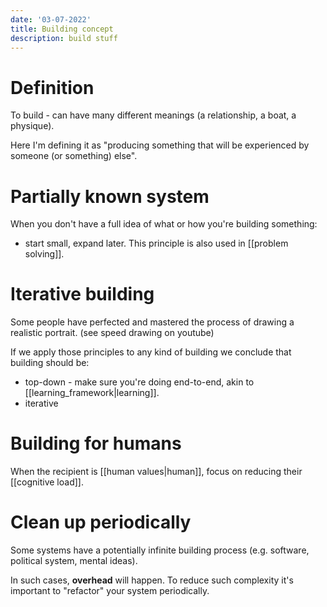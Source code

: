 ```yaml
---
date: '03-07-2022'
title: Building concept
description: build stuff
---
```

# Definition
To build - can have many different meanings (a relationship, a boat, a physique).

Here I'm defining it as "producing something that will be experienced by someone (or something) else".

# Partially known system
When you don't have a full idea of what or how you're building something:
- start small, expand later.
This principle is also used in [[problem solving]].

# Iterative building
Some people have perfected and mastered the process of drawing a realistic portrait. (see speed drawing on youtube)

If we apply those principles to any kind of building we conclude that building should be:
- top-down - make sure you're doing end-to-end, akin to [[learning_framework|learning]].
- iterative

# Building for humans
When the recipient is [[human values|human]], focus on reducing their [[cognitive load]].

# Clean up periodically
Some systems have a potentially infinite building process (e.g. software, political system, mental ideas).

In such cases, **overhead** will happen.
To reduce such complexity it's important to "refactor" your system periodically.
